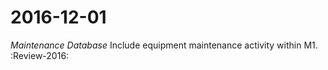# 2016-12-01
*Maintenance Database* Include equipment maintenance activity within M1. :Review-2016:
